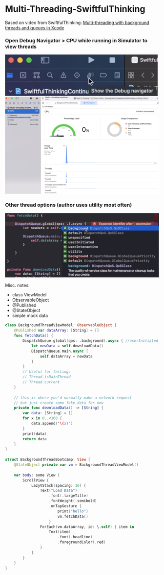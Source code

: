 # Multi-Threading-SwiftfulThinking

Based on video from SwiftfulThinking: [Multi-threading with background threads and queues in Xcode](https://www.youtube.com/watch?v=jEpg2SYvVV8)

### Open Debug Navigator > CPU while running in Simulator to view threads

<img src="https://github.com/Brian-McIntosh/Multi-Threading-SwiftfulThinking/blob/main/images/Screen%20Shot%202023-01-28%20at%207.19.57%20PM.png" width="500"/>

<img src="https://github.com/Brian-McIntosh/Multi-Threading-SwiftfulThinking/blob/main/images/Screen%20Shot%202023-01-28%20at%207.27.21%20PM.png" width="950"/>

### Other thread options (author uses utility most often)

<img src="https://github.com/Brian-McIntosh/Multi-Threading-SwiftfulThinking/blob/main/images/Screen%20Shot%202023-01-28%20at%207.50.09%20PM.png" width="700"/>

Misc. notes:
* class ViewModel
* ObservableObject
* @Published
* @StateObject
* simple mock data
```swift
class BackgroundThreadViewModel: ObservableObject {
    @Published var dataArray: [String] = []
    func fetchData() {
        DispatchQueue.global(qos: .background).async { //userInitiated sparingly, utility most common
            let newData = self.downloadData()
            DispatchQueue.main.async {
                self.dataArray = newData
            }
        }
        // Useful for testing:
        // Thread.isMainThread
        // Thread.current
    }
    
    // this is where you'd normally make a network request
    // but just create some fake data for now
    private func downloadData() -> [String] {
        var data: [String] = []
        for x in 0..<100 {
            data.append("\(x)")
        }
        print(data)
        return data
    }
}

struct BackgroundThreadBootcamp: View {
    @StateObject private var vm = BackgroundThreadViewModel()
    
    var body: some View {
        ScrollView {
            LazyVStack(spacing: 10) {
                Text("Load Data")
                    .font(.largeTitle)
                    .fontWeight(.semibold)
                    .onTapGesture {
                        print("hello")
                        vm.fetchData()
                    }
                ForEach(vm.dataArray, id: \.self) { item in
                    Text(item)
                        .font(.headline)
                        .foregroundColor(.red)
                }
            }
        }
    }
}
```
